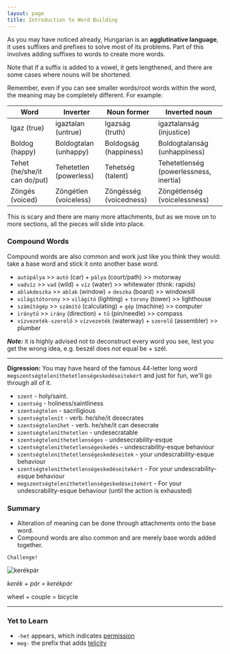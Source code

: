 ```yaml
---
layout: page
title: Introduction to Word Building
---
```


As you may have noticed already, Hungarian is an **agglutinative language**, it uses suffixes and prefixes to solve most of its problems. Part of this involves adding suffixes to words to create more words.

Note that if a suffix is added to a vowel, it gets lengthened, and there are some cases where nouns will be shortened.

Remember, even if you can see smaller words/root words within the word, the meaning may be completely different. For example:

| Word                         | Inverter               | Noun former            | Inverted noun                          |
|------------------------------|------------------------|------------------------|----------------------------------------|
| Igaz (true)                  | igaztalan (untrue)     | Igazság (truth)        | igaztalanság (injustice)               |
| Boldog (happy)               | Boldogtalan (unhappy)  | Boldogság (happiness)  | Boldogtalanság (unhappiness)           |
| Tehet (he/she/it can do/put) | Tehetetlen (powerless) | Tehetség (talent)      | Tehetetlenség (powerlessness, inertia) |
| Zöngés (voiced)              | Zöngétlen (voiceless)  | Zöngésség (voicedness) | Zöngétlenség (voicelessness)           |

This is scary and there are many more attachments, but as we move on to more sections, all the pieces will slide into place.

### Compound Words

Compound words are also common and work just like you think they would: take a base word and stick it onto another base word.

* `autópálya` >> `autó` (car) + `pálya` (court/path) >> motorway
* `vadvíz` >> `vad` (wild) + `víz` (water) >> whitewater (think: rapids)
* `ablakdeszka` >> `ablak` (window) + `deszka` (board) >> windowsill
* `világitótorony` >> `világító` (lighting) + `torony` (tower) >> lighthouse
* `számítógép` >> `számító` (calculating) + `gép` (machine) >> computer
* `iránytű` >> `irány` (direction) + `tű` (pin/needle) >> compass
* `vízvezeték-szerelő` > `vízvezeték` (waterway) + `szerelő` (assembler) >> plumber


***Note:*** it is highly advised not to deconstruct every word you see, lest you get the wrong idea, e.g. beszél does *not* equal be + szél.

---

**Digression:** You may have heard of the famous 44-letter long word `megszentségteleníthetetlenségeskedéseitekért` and just for fun, we'll go through all of it.

* `szent` - holy/saint.
* `szentség` - holiness/saintliness
* `szentségtelen` - sacriligious
* `szentségtelenít` - verb. he/she/it desecrates
* `szentségteleníhet` - verb. he/she/it can desecrate
* `szentségteleníthetetlen` - undesecratable
* `szentségteleníthetetlenséges` - undesecrability-esque
* `szentségteleníthetetlenségeskedés` - undescrability-esque behaviour
* `szentségteleníthetetlenségeskedéseitek` - your undescrability-esque behaviour
* `szentségteleníthetetlenségeskedéseitekért` - For your undescrability-esque behaviour
* `megszentségteleníthetetlenségeskedéseitekért` - For your undescrability-esque behaviour (until the action is exhausted)

### Summary

* Alteration of meaning can be done through attachments onto the base word.
* Compound words are also common and are merely base words added together.


`Challenge!`

![kerékpár](https://magyartanulas.github.io/public/kerékpár.png)

*kerék + pár = kerékpár*

<span class="spoiler">wheel + couple = bicycle</span>

---

### Yet to Learn

* `-het` appears, which indicates [permission](https://magyartanulas.github.io/conditional_mood/)
* `meg-` the prefix that adds [telicity](https://magyartanulas.github.io/coverbs_telicity/)
